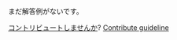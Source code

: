 
まだ解答例がないです。

[コントリビュートしませんか](https://github.com/BFEdev/BFE.dev-solutions/blob/main/css/doughnut-chart_ja.md)?  [Contribute guideline](https://github.com/BFEdev/BFE.dev-solutions#how-to-contribute)
